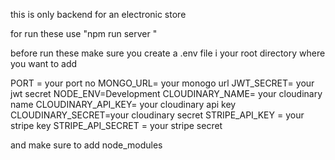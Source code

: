 this is only backend for an electronic store

for run these use "npm run server "

before run these make sure you create a .env file i your root directory where you want to add

PORT = your port no
MONGO_URL= your monogo url
JWT_SECRET= your jwt secret
NODE_ENV=Development
CLOUDINARY_NAME= your cloudinary name
CLOUDINARY_API_KEY= your cloudinary api key
CLOUDINARY_SECRET=your cloudinary secret
STRIPE_API_KEY = your stripe key
STRIPE_API_SECRET = your stripe secret

and make sure to add node_modules
